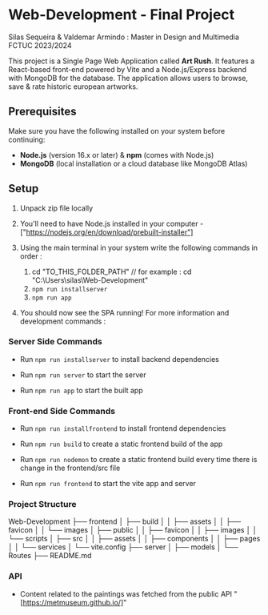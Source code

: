 # Web-Development - Final Project

Silas Sequeira & Valdemar Armindo : Master in Design and Multimedia FCTUC 2023/2024

This project is a Single Page Web Application called **Art Rush**. It features a React-based front-end powered by Vite and a Node.js/Express backend with MongoDB for the database. The application allows users to browse, save & rate historic european artworks.

## Prerequisites

Make sure you have the following installed on your system before continuing:

- **Node.js** (version 16.x or later) & **npm** (comes with Node.js)
- **MongoDB** (local installation or a cloud database like MongoDB Atlas)

## Setup

1. Unpack zip file locally
2. You'll need to have Node.js installed in your computer - ["https://nodejs.org/en/download/prebuilt-installer"]
3. Using the main terminal in your system write the following commands in order :

   1. cd "TO_THIS_FOLDER_PATH" // for example : cd "C:\Users\silas\Web-Development"
   2. `npm run installserver`
   3. `npm run app`

4. You should now see the SPA running! For more information and development commands :

### Server Side Commands

- Run `npm run installserver` to install backend dependencies

- Run `npm run server` to start the server

- Run `npm run app` to start the built app

### Front-end Side Commands

- Run `npm run installfrontend` to install frontend dependencies

- Run `npm run build` to create a static frontend build of the app

- Run `npm run nodemon` to create a static frontend build every time there is change in the frontend/src file

- Run `npm run frontend` to start the vite app and server

### Project Structure

Web-Development
├── frontend
│ ├── build
│ │ ├── assets
│ │ ├── favicon
│ │ └── images
│ ├── public
│ │ ├── favicon
│ │ ├── images
│ │ └── scripts
│ ├── src
│ │ ├── assets
│ │ ├── components
│ │ ├── pages
│ │ └── services
│ └── vite.config
├── server
│ ├── models
│ └── Routes
├── README.md

### API

- Content related to the paintings was fetched from the public API "[https://metmuseum.github.io/]"
